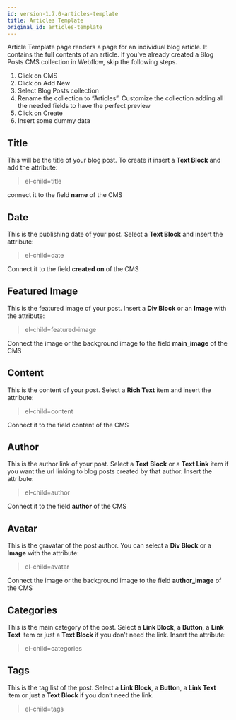 ```yaml
---
id: version-1.7.0-articles-template
title: Articles Template
original_id: articles-template
---
```


Article Template page renders a page for an individual blog article. It contains the full contents of an article.
If you’ve already created a Blog Posts CMS collection in Webflow, skip the following steps.

1) Click on CMS
2) Click on Add New
3) Select Blog Posts collection
4) Rename the collection to “Articles”. Customize the collection adding all the needed fields to have the perfect preview
5) Click on Create
6) Insert some dummy data


## Title
This will be the title of your blog post. To create it insert a **Text Block** and add the attribute:

> el-child=title

connect it to the field **name** of the CMS

## Date
This is the publishing date of your post. Select a **Text Block** and insert the attribute:

> el-child=date

Connect it to the field **created on** of the CMS

## Featured Image
This is the featured image of your post. Insert a **Div Block** or an **Image** with the attribute:

> el-child=featured-image

Connect the image or the background image to the field **main_image** of the CMS

## Content
This is the content of your post. Select a **Rich Text** item and insert the attribute:

> el-child=content

Connect it to the field content of the CMS

## Author
This is the author link of your post. Select a **Text Block** or a **Text Link** item if you want the url linking to blog posts created by that author.
Insert the attribute:

> el-child=author

Connect it to the field **author** of the CMS

## Avatar
This is the gravatar of the post author. You can select a **Div Block** or a **Image** with the attribute:

> el-child=avatar

Connect the image or the background image to the field **author_image** of the CMS

## Categories 
This is the main category of the post. Select a **Link Block**, a **Button**, a **Link Text** item or just a **Text Block** if you don’t need the link.
Insert the attribute:

> el-child=categories

## Tags
This is the tag list of the post. Select a **Link Block**, a **Button**, a **Link Text** item or just a **Text Block** if you don’t need the link.

> el-child=tags


